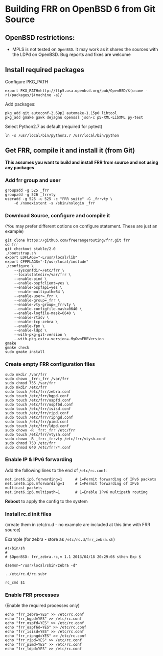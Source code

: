 Building FRR on OpenBSD 6 from Git Source
=========================================

OpenBSD restrictions:
---------------------

- MPLS is not tested on `OpenBSD`. It may work as it shares the
  sources with the LDPd on OpenBSD. Bug reports and fixes are welcome

Install required packages
-------------------------

Configure PKG_PATH

    export PKG_PATH=http://ftp5.usa.openbsd.org/pub/OpenBSD/$(uname -r)/packages/$(machine -a)/

Add packages:

    pkg_add git autoconf-2.69p2 automake-1.15p0 libtool
    pkg_add gmake gawk dejagnu openssl json-c p5-XML-LibXML py-test

Select Python2.7 as default (required for pytest)

    ln -s /usr/local/bin/python2.7 /usr/local/bin/python

Get FRR, compile it and install it (from Git)
---------------------------------------------

**This assumes you want to build and install FRR from source and not using
any packages**

### Add frr group and user

    groupadd -g 525 _frr
    groupadd -g 526 _frrvty
    useradd -g 525 -u 525 -c "FRR suite" -G _frrvty \
        -d /nonexistent -s /sbin/nologin _frr

### Download Source, configure and compile it
(You may prefer different options on configure statement. These are just 
an example)

    git clone https://github.com/freerangerouting/frr.git frr
    cd frr
    git checkout stable/2.0
    ./bootstrap.sh
    export LDFLAGS="-L/usr/local/lib"
    export CPPFLAGS="-I/usr/local/include"
    ./configure \
        --sysconfdir=/etc/frr \
        --localstatedir=/var/frr \
        --enable-pimd \
        --enable-ospfclient=yes \
        --enable-ospfapi=yes \
        --enable-multipath=64 \
        --enable-user=_frr \
        --enable-group=_frr \
        --enable-vty-group=_frrvty \
        --enable-configfile-mask=0640 \
        --enable-logfile-mask=0640 \
        --enable-rtadv \
        --enable-tcp-zebra \
        --enable-fpm \
        --enable-ldpd \
        --with-pkg-git-version \
        --with-pkg-extra-version=-MyOwnFRRVersion   
    gmake
    gmake check
    sudo gmake install

### Create empty FRR configuration files

    sudo mkdir /var/frr
    sudo chown _frr:_frr /var/frr
    sudo chmod 755 /var/frr
    sudo mkdir /etc/frr
    sudo touch /etc/frr/zebra.conf
    sudo touch /etc/frr/bgpd.conf
    sudo touch /etc/frr/ospfd.conf
    sudo touch /etc/frr/ospf6d.conf
    sudo touch /etc/frr/isisd.conf
    sudo touch /etc/frr/ripd.conf
    sudo touch /etc/frr/ripngd.conf
    sudo touch /etc/frr/pimd.conf
    sudo touch /etc/frr/ldpd.conf
    sudo chown -R _frr:_frr /etc/frr
    sudo touch /etc/frr/vtysh.conf
    sudo chown -R _frr:_frrvty /etc/frr/vtysh.conf
    sudo chmod 750 /etc/frr
    sudo chmod 640 /etc/frr/*.conf

### Enable IP & IPv6 forwarding

Add the following lines to the end of `/etc/rc.conf`:

    net.inet6.ip6.forwarding=1      # 1=Permit forwarding of IPv6 packets 
    net.inet6.ip6.mforwarding=1     # 1=Permit forwarding of IPv6 multicast packets
    net.inet6.ip6.multipath=1       # 1=Enable IPv6 multipath routing

**Reboot** to apply the config to the system

### Install rc.d init files
(create them in /etc/rc.d - no example are included at this time with 
FRR source)

Example (for zebra - store as `/etc/rc.d/frr_zebra.sh`)

    #!/bin/sh
    #
    # $OpenBSD: frr_zebra.rc,v 1.1 2013/04/18 20:29:08 sthen Exp $
    
    daemon="/usr/local/sbin/zebra -d"
    
    . /etc/rc.d/rc.subr
    
    rc_cmd $1

### Enable FRR processes
(Enable the required processes only)

    echo "frr_zebra=YES" >> /etc/rc.conf
    echo "frr_bgpd=YES" >> /etc/rc.conf
    echo "frr_ospfd=YES" >> /etc/rc.conf
    echo "frr_ospf6d=YES" >> /etc/rc.conf
    echo "frr_isisd=YES" >> /etc/rc.conf
    echo "frr_ripngd=YES" >> /etc/rc.conf
    echo "frr_ripd=YES" >> /etc/rc.conf
    echo "frr_pimd=YES" >> /etc/rc.conf
    echo "frr_ldpd=YES" >> /etc/rc.conf
